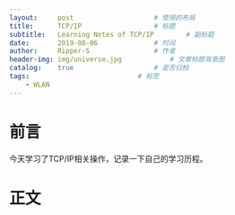 ```yaml
---
layout:		post					# 使用的布局
title:		TCP/IP					# 标题
subtitle:	Learning Notes of TCP/IP		# 副标题
date:		2019-08-06				# 时间
author:		Ripper-S				# 作者
header-img:	img/universe.jpg			# 文章标题背景图
catalog:	true					# 是否归档
tags:							# 标签
	- WLAN
---
```



#	前言
今天学习了TCP/IP相关操作，记录一下自己的学习历程。

#	正文
